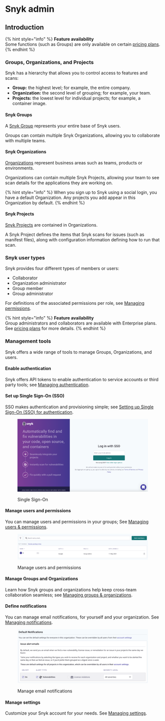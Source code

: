 # Snyk admin

## Introduction

{% hint style="info" %}
**Feature availability**\
Some functions (such as Groups) are only available on certain [pricing plans](https://snyk.io/plans/).
{% endhint %}

### Groups, Organizations, and Projects

Snyk has a hierarchy that allows you to control access to features and scans:

* **Group:** the highest level; for example, the entire company.
* **Organization:** the second level of grouping; for example, your team.
* **Projects:** the lowest level for individual projects; for example, a container image.

#### Snyk Groups

A [Snyk Group](managing-groups-and-organizations/whats-a-snyk-group.md) represents your entire base of Snyk users.

Groups can contain multiple Snyk Organizations, allowing you to collaborate with multiple teams.

#### Snyk Organizations

[Organizations](managing-groups-and-organizations/whats-a-snyk-organization.md) represent business areas such as teams, products or environments.&#x20;

Organizations can contain multiple Snyk Projects, allowing your team to see scan details for the applications they are working on.

{% hint style="info" %}
When you sign up to Snyk using a social login, you have a default Organization. Any projects you add appear in this Organization by default.
{% endhint %}

#### Snyk Projects

[Snyk Projects](./#snyk-projects) are contained in Organizations.

A Snyk Project defines the items that Snyk scans for issues (such as manifest files), along with configuration information defining how to run that scan.

### Snyk user types

Snyk provides four different types of members or users:

* Collaborator
* Organization administrator
* Group member
* Group administrator

For definitions of the associated permissions per role, see [Managing permissions](managing-users-and-permissions/managing-permissions.md#permissions-per-role).

{% hint style="info" %}
**Feature availability**\
Group administrators and collaborators are available with Enterprise plans. See [pricing plans](https://snyk.io/plans/) for more details.
{% endhint %}

### Management tools

Snyk offers a wide range of tools to manage Groups, Organizations, and users.

#### Enable authentication

Snyk offers API tokens to enable authentication to service accounts or third party tools; see [Managing authentication](authentication/).

#### Set up Single Sign-On (SSO)

SSO makes authentication and provisioning simple; see [Setting up Single Sign-On (SSO) for authentication](setting-up-sso-for-authentication/).

<figure><img src="../.gitbook/assets/image (167) (1) (1) (1) (1) (1) (1) (1) (2).png" alt="Single Sign-On"><figcaption><p>Single Sign-On</p></figcaption></figure>

#### Manage users and permissions

You can manage users and permissions in your groups; See [Managing users & permissions](managing-users-and-permissions/).

<figure><img src="../.gitbook/assets/image (245) (1).png" alt="Manage users and permissions"><figcaption><p>Manage users and permissions</p></figcaption></figure>

#### Manage Groups and Organizations

Learn how Snyk groups and organizations help keep cross-team collaboration seamless; see [Managing groups & organizations](managing-groups-and-organizations/).

#### Define notifications

You can manage email notifications, for yourself and your organization. See [Managing notifications](notifications.md).

<figure><img src="../.gitbook/assets/image (1).png" alt="Manage email notifications"><figcaption><p>Manage email notifications</p></figcaption></figure>

#### Manage settings

Customize your Snyk account for your needs. See [Managing settings](managing-settings/).
